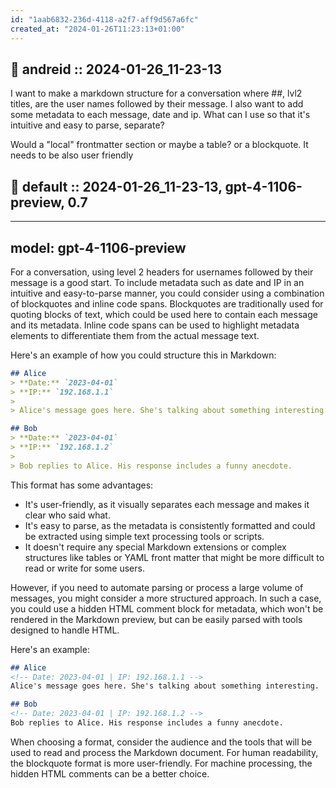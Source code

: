 ```yaml
---
id: "1aab6832-236d-4118-a2f7-aff9d567a6fc"
created_at: "2024-01-26T11:23:13+01:00"
---
```


##  andreid :: 2024-01-26_11-23-13

I want to make a markdown structure for a conversation where ##, lvl2 titles, are the user names followed by their message. I also want to add some metadata to each message, date and ip. What can I use so that it's intuitive and easy to parse, separate?

Would a "local" frontmatter section or maybe a table? or a blockquote. It needs to be also user friendly

## 󰚩 default :: 2024-01-26_11-23-13, gpt-4-1106-preview, 0.7

---
model: gpt-4-1106-preview
---


For a conversation, using level 2 headers for usernames followed by their message is a good start. To include metadata such as date and IP in an intuitive and easy-to-parse manner, you could consider using a combination of blockquotes and inline code spans. Blockquotes are traditionally used for quoting blocks of text, which could be used here to contain each message and its metadata. Inline code spans can be used to highlight metadata elements to differentiate them from the actual message text.

Here's an example of how you could structure this in Markdown:

```markdown
## Alice
> **Date:** `2023-04-01`  
> **IP:** `192.168.1.1`  
>
> Alice's message goes here. She's talking about something interesting.

## Bob
> **Date:** `2023-04-01`  
> **IP:** `192.168.1.2`  
>
> Bob replies to Alice. His response includes a funny anecdote.
```

This format has some advantages:

- It's user-friendly, as it visually separates each message and makes it clear who said what.
- It's easy to parse, as the metadata is consistently formatted and could be extracted using simple text processing tools or scripts.
- It doesn't require any special Markdown extensions or complex structures like tables or YAML front matter that might be more difficult to read or write for some users.

However, if you need to automate parsing or process a large volume of messages, you might consider a more structured approach. In such a case, you could use a hidden HTML comment block for metadata, which won't be rendered in the Markdown preview, but can be easily parsed with tools designed to handle HTML.

Here's an example:

```markdown
## Alice
<!-- Date: 2023-04-01 | IP: 192.168.1.1 -->
Alice's message goes here. She's talking about something interesting.

## Bob
<!-- Date: 2023-04-01 | IP: 192.168.1.2 -->
Bob replies to Alice. His response includes a funny anecdote.
```

When choosing a format, consider the audience and the tools that will be used to read and process the Markdown document. For human readability, the blockquote format is more user-friendly. For machine processing, the hidden HTML comments can be a better choice.

